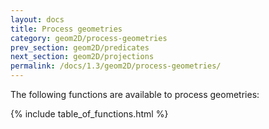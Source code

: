 ```yaml
---
layout: docs
title: Process geometries
category: geom2D/process-geometries
prev_section: geom2D/predicates
next_section: geom2D/projections
permalink: /docs/1.3/geom2D/process-geometries/
---
```


The following functions are available to process geometries:

{% include table_of_functions.html %}
